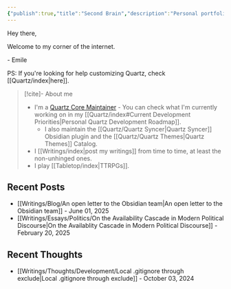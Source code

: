 ```yaml
---
{"publish":true,"title":"Second Brain","description":"Personal portfolio and blog.","created":"Saturday, December 3rd 2022, 3:27:32 pm","modified":"Sunday, June 1st 2025, 9:23:33 pm","cssclasses":"mado-heading index-page home-page hide-title hide-date"}
---
```



Hey there,

Welcome to my corner of the internet.

\- Emile

PS: If you're looking for help customizing Quartz, check [[Quartz/index\|here]].

> [!cite]- About me
>
> - I'm a [Quartz Core Maintainer](https://quartz.jzhao.xyz/) - You can check what I'm currently working on in my [[Quartz/index#Current Development Priorities\|Personal Quartz Development Roadmap]].
> 	- I also maintain the [[Quartz/Quartz Syncer\|Quartz Syncer]] Obsidian plugin and the [[Quartz/Quartz Themes\|Quartz Themes]] Catalog.
> - I [[Writings/index\|post my writings]] from time to time, at least the non-unhinged ones.
> - I play [[Tabletop/index\|TTRPGs]].

<!-- - I write a blog about things that shouldn't need to: [[Writings/Blog/index\|Stating The Obvious]], -->

## Recent Posts

- [[Writings/Blog/An open letter to the Obsidian team\|An open letter to the Obsidian team]] - June 01, 2025
- [[Writings/Essays/Politics/On the Availability Cascade in Modern Political Discourse\|On the Availablity Cascade in Modern Political Discourse]] - February 20, 2025


## Recent Thoughts

- [[Writings/Thoughts/Development/Local .gitignore through exclude\|Local .gitignore through exclude]] - October 03, 2024

